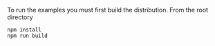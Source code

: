 To run the examples you must first build the distribution.   From the root directory

```
npm install
npm run build
```